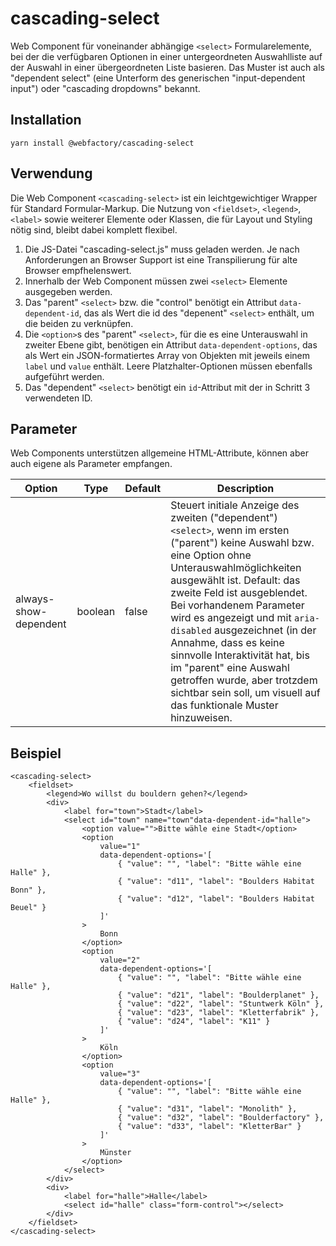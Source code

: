 # cascading-select

Web Component für voneinander abhängige `<select>` Formularelemente, bei der die verfügbaren Optionen in einer untergeordneten Auswahlliste auf der Auswahl in einer übergeordneten Liste basieren. Das Muster ist auch als "dependent select" (eine Unterform des generischen "input-dependent input") oder "cascading dropdowns" bekannt.

## Installation

```
yarn install @webfactory/cascading-select
```

## Verwendung

Die Web Component `<cascading-select>` ist ein leichtgewichtiger Wrapper für Standard Formular-Markup. Die Nutzung von `<fieldset>`, `<legend>`, `<label>` sowie weiterer Elemente oder Klassen, die für Layout und Styling nötig sind, bleibt dabei komplett flexibel.

1. Die JS-Datei "cascading-select.js" muss geladen werden. Je nach Anforderungen an Browser Support ist eine Transpilierung für alte Browser empfhelenswert.
2. Innerhalb der Web Component müssen zwei `<select>` Elemente ausgegeben werden.
3. Das "parent" `<select>` bzw. die "control" benötigt ein Attribut `data-dependent-id`, das als Wert die id des "depenent" `<select>` enthält, um die beiden zu verknüpfen.
4. Die `<option>`s des "parent" `<select>`, für die es eine Unterauswahl in zweiter Ebene gibt, benötigen ein Attribut `data-dependent-options`, das als Wert ein JSON-formatiertes Array von Objekten mit jeweils einem `label` und `value` enthält. Leere Platzhalter-Optionen müssen ebenfalls aufgeführt werden.
5. Das "dependent" `<select>` benötigt ein `id`-Attribut mit der in Schritt 3 verwendeten ID.

## Parameter

Web Components unterstützen allgemeine HTML-Attribute, können aber auch eigene als Parameter empfangen.

Option | Type    | Default | Description
------ |---------|---------| -----------
always-show-dependent | boolean | false | Steuert initiale Anzeige des zweiten ("dependent") `<select>`, wenn im ersten ("parent") keine Auswahl bzw. eine Option ohne Unterauswahlmöglichkeiten ausgewählt ist. Default: das zweite Feld ist ausgeblendet. Bei vorhandenem Parameter wird es angezeigt und mit `aria-disabled` ausgezeichnet (in der Annahme, dass es keine sinnvolle Interaktivität hat, bis im "parent" eine Auswahl getroffen wurde, aber trotzdem sichtbar sein soll, um visuell auf das funktionale Muster hinzuweisen.

## Beispiel

```
<cascading-select>
    <fieldset>
        <legend>Wo willst du bouldern gehen?</legend>
        <div>
            <label for="town">Stadt</label>
            <select id="town" name="town"data-dependent-id="halle">
                <option value="">Bitte wähle eine Stadt</option>
                <option
                    value="1"
                    data-dependent-options='[
                        { "value": "", "label": "Bitte wähle eine Halle" },
                        { "value": "d11", "label": "Boulders Habitat Bonn" },
                        { "value": "d12", "label": "Boulders Habitat Beuel" }
                    ]'
                >
                    Bonn
                </option>
                <option
                    value="2"
                    data-dependent-options='[
                        { "value": "", "label": "Bitte wähle eine Halle" },
                        { "value": "d21", "label": "Boulderplanet" },
                        { "value": "d22", "label": "Stuntwerk Köln" },
                        { "value": "d23", "label": "Kletterfabrik" },
                        { "value": "d24", "label": "K11" }
                    ]'
                >
                    Köln
                </option>
                <option
                    value="3"
                    data-dependent-options='[
                        { "value": "", "label": "Bitte wähle eine Halle" },
                        { "value": "d31", "label": "Monolith" },
                        { "value": "d32", "label": "Boulderfactory" },
                        { "value": "d33", "label": "KletterBar" }
                    ]'
                >
                    Münster
                </option>
            </select>
        </div>
        <div>
            <label for="halle">Halle</label>
            <select id="halle" class="form-control"></select>
        </div>
    </fieldset>
</cascading-select>
```

